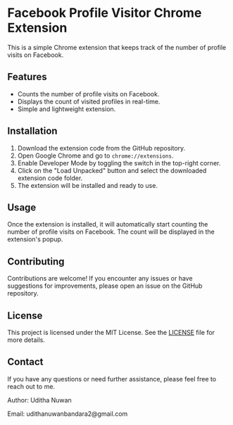 <!DOCTYPE html>
<html>

<body>
  <h1>Facebook Profile Visitor Chrome Extension</h1>
  <p>This is a simple Chrome extension that keeps track of the number of profile visits on Facebook.</p>
  
  <h2>Features</h2>
  <ul>
    <li>Counts the number of profile visits on Facebook.</li>
    <li>Displays the count of visited profiles in real-time.</li>
    <li>Simple and lightweight extension.</li>
  </ul>
  
  <h2>Installation</h2>
  <ol>
    <li>Download the extension code from the GitHub repository.</li>
    <li>Open Google Chrome and go to <code>chrome://extensions</code>.</li>
    <li>Enable Developer Mode by toggling the switch in the top-right corner.</li>
    <li>Click on the "Load Unpacked" button and select the downloaded extension code folder.</li>
    <li>The extension will be installed and ready to use.</li>
  </ol>
  
  <h2>Usage</h2>
  <p>Once the extension is installed, it will automatically start counting the number of profile visits on Facebook. The count will be displayed in the extension's popup.</p>
  
  <h2>Contributing</h2>
  <p>Contributions are welcome! If you encounter any issues or have suggestions for improvements, please open an issue on the GitHub repository.</p>
  
  <h2>License</h2>
  <p>This project is licensed under the MIT License. See the <a href="LICENSE">LICENSE</a> file for more details.</p>
  
  <h2>Contact</h2>
  <p>If you have any questions or need further assistance, please feel free to reach out to me.</p>
  <p>Author: Uditha Nuwan</p>
  <p>Email: udithanuwanbandara2@gmail.com</p>
</body>
</html>

